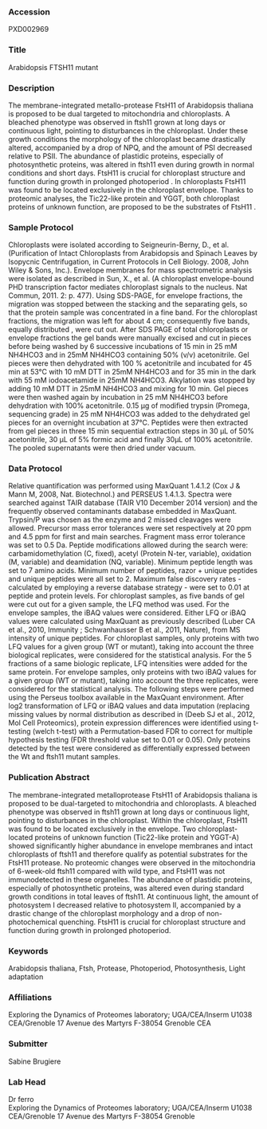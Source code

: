 ### Accession
PXD002969

### Title
Arabidopsis FTSH11 mutant

### Description
The membrane-integrated metallo-protease FtsH11 of Arabidopsis thaliana is proposed to be dual targeted to mitochondria and chloroplasts. A bleached phenotype was observed in ftsh11 grown at long days or continuous light, pointing to disturbances in the chloroplast. Under these growth conditions the morphology of the chloroplast became drastically altered, accompanied by a drop of NPQ, and the amount of PSI decreased relative to PSII. The abundance of plastidic proteins, especially of photosynthetic proteins, was altered in ftsh11 even during growth in normal conditions and short days. FtsH11 is crucial for chloroplast structure and function during growth in prolonged photoperiod . In chloroplasts FtsH11 was found to be located exclusively in the chloroplast envelope. Thanks to proteomic analyses, the Tic22-like protein and YGGT, both chloroplast proteins of unknown function, are proposed to be the substrates of FtsH11 .

### Sample Protocol
Chloroplasts were isolated according to Seigneurin-Berny, D., et al. (Purification of Intact Chloroplasts from Arabidopsis and Spinach Leaves by Isopycnic Centrifugation, in Current Protocols in Cell Biology. 2008, John Wiley & Sons, Inc.). Envelope membranes for mass spectrometric analysis were isolated as described in Sun, X., et al. (A chloroplast envelope-bound PHD transcription factor mediates chloroplast signals to the nucleus. Nat Commun, 2011. 2: p. 477). Using SDS-PAGE, for envelope fractions, the migration was stopped between the stacking and the separating gels, so that the protein sample was concentrated in a fine band. For the chloroplast fractions, the migration was left for about 4 cm; consequently five bands, equally distributed , were cut out. After SDS PAGE of total chloroplasts or envelope fractions the gel bands were manually excised and cut in pieces before being washed by 6 successive incubations of 15 min in 25 mM NH4HCO3 and in 25mM NH4HCO3 containing 50% (v/v) acetonitrile. Gel pieces were then dehydrated with 100 % acetonitrile and incubated for 45 min at 53°C with 10 mM DTT in 25mM NH4HCO3 and for 35 min in the dark with 55 mM iodoacetamide in 25mM NH4HCO3. Alkylation was stopped by adding 10 mM DTT in 25mM NH4HCO3 and mixing for 10 min. Gel pieces were then washed again by incubation in 25 mM NH4HCO3 before dehydration with 100% acetonitrile. 0.15 µg of modified trypsin (Promega, sequencing grade) in 25 mM NH4HCO3 was added to the dehydrated gel pieces for an overnight incubation at 37°C. Peptides were then extracted from gel pieces in three 15 min sequential extraction steps in 30 µL of 50% acetonitrile, 30 µL of 5% formic acid and finally 30µL of 100% acetonitrile. The pooled supernatants were then dried under vacuum.

### Data Protocol
Relative quantification was performed using MaxQuant 1.4.1.2 (Cox J & Mann M, 2008, Nat. Biotechnol.) and PERSEUS 1.4.1.3. Spectra were searched against TAIR database (TAIR V10 December 2014 version) and the frequently observed contaminants database embedded in MaxQuant. Trypsin/P was chosen as the enzyme and 2 missed cleavages were allowed. Precursor mass error tolerances were set respectively at 20 ppm and 4.5 ppm for first and main searches. Fragment mass error tolerance was set to 0.5 Da. Peptide modifications allowed during the search were: carbamidomethylation (C, fixed), acetyl (Protein N-ter, variable), oxidation (M, variable) and deamidation (NQ, variable). Minimum peptide length was set to 7 amino acids. Minimum number of peptides, razor + unique peptides and unique peptides were all set to 2. Maximum false discovery rates - calculated by employing a reverse database strategy - were set to 0.01 at peptide and protein levels. For chloroplast samples, as five bands of gel were cut out for a given sample, the LFQ method was used. For the envelope samples, the iBAQ values were considered. Either LFQ or iBAQ values were calculated using MaxQuant as previously described (Luber CA et al., 2010, Immunity ; Schwanhausser B et al., 2011, Nature), from MS intensity of unique peptides. For chloroplast samples, only proteins with two LFQ values for a given group (WT or mutant), taking into account the three biological replicates, were considered for the statistical analysis. For the 5 fractions of a same biologic replicate, LFQ intensities were added for the same protein. For envelope samples, only proteins with two iBAQ values for a given group (WT or mutant), taking into account the three replicates, were considered for the statistical analysis. The following steps were performed using the Perseus toolbox available in the MaxQuant environment.  After log2 transformation of LFQ or iBAQ values and data imputation (replacing missing values by normal distribution as described in (Deeb SJ et al., 2012, Mol Cell Proteomics), protein expression differences were identified using t-testing (welch t-test) with a Permutation-based FDR to correct for multiple hypothesis testing (FDR threshold value set to 0.01 or 0.05). Only proteins detected by the test were considered as differentially expressed between the Wt and ftsh11 mutant samples.

### Publication Abstract
The membrane-integrated metalloprotease FtsH11 of Arabidopsis thaliana is proposed to be dual-targeted to mitochondria and chloroplasts. A bleached phenotype was observed in ftsh11 grown at long days or continuous light, pointing to disturbances in the chloroplast. Within the chloroplast, FtsH11 was found to be located exclusively in the envelope. Two chloroplast-located proteins of unknown function (Tic22-like protein and YGGT-A) showed significantly higher abundance in envelope membranes and intact chloroplasts of ftsh11 and therefore qualify as potential substrates for the FtsH11 protease. No proteomic changes were observed in the mitochondria of 6-week-old ftsh11 compared with wild type, and FtsH11 was not immunodetected in these organelles. The abundance of plastidic proteins, especially of photosynthetic proteins, was altered even during standard growth conditions in total leaves of ftsh11. At continuous light, the amount of photosystem I decreased relative to photosystem II, accompanied by a drastic change of the chloroplast morphology and a drop of non-photochemical quenching. FtsH11 is crucial for chloroplast structure and function during growth in prolonged photoperiod.

### Keywords
Arabidopsis thaliana, Ftsh, Protease, Photoperiod, Photosynthesis, Light adaptation

### Affiliations
Exploring the Dynamics of Proteomes laboratory; UGA/CEA/Inserm U1038 CEA/Grenoble 17 Avenue des Martyrs F-38054 Grenoble
CEA

### Submitter
Sabine Brugiere

### Lab Head
Dr ferro  
Exploring the Dynamics of Proteomes laboratory; UGA/CEA/Inserm U1038 CEA/Grenoble 17 Avenue des Martyrs F-38054 Grenoble


